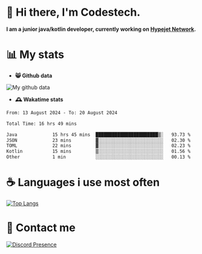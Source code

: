 # 👋 Hi there, I'm Codestech.
**I am a junior java/kotlin developer, currently working on [Hypejet Network](https://github.com/Hypejet).**

# 📊 My stats
- **😸 Github data**

![My github data](https://github-readme-stats.vercel.app/api?username=Codestech1&count_private=true&include_all_commits=true&theme=codeSTACKr)

- **🕰️ Wakatime stats**
<!--START_SECTION:waka-->

```txt
From: 13 August 2024 - To: 20 August 2024

Total Time: 16 hrs 49 mins

Java             15 hrs 45 mins  ███████████████████████▒░   93.73 %
JSON             23 mins         ▓░░░░░░░░░░░░░░░░░░░░░░░░   02.30 %
TOML             22 mins         ▓░░░░░░░░░░░░░░░░░░░░░░░░   02.23 %
Kotlin           15 mins         ▒░░░░░░░░░░░░░░░░░░░░░░░░   01.56 %
Other            1 min           ░░░░░░░░░░░░░░░░░░░░░░░░░   00.13 %
```

<!--END_SECTION:waka-->

# ☕ Languages i use most often
[![Top Langs](https://github-readme-stats.vercel.app/api/top-langs/?username=Codestech1&layout=compact&langs_count=8&exclude_repo=window5000.github.io&theme=codeSTACKr)](https://github.com/anuraghazra/github-readme-stats)

# 💬 Contact me
[![Discord Presence](https://lanyard.cnrad.dev/api/650718742157852740)](https://discord.com/users/650718742157852740)
</br>
